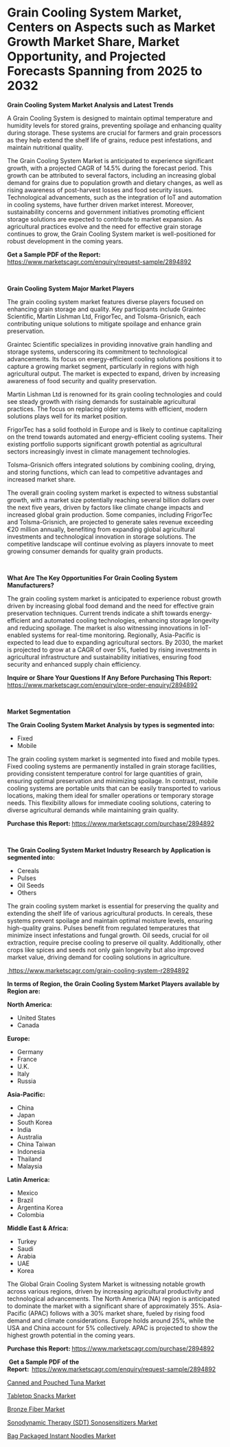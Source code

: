 <p><h1>Grain Cooling System Market, Centers on Aspects such as Market Growth Market Share, Market Opportunity, and Projected Forecasts Spanning from 2025 to 2032</h1></p><p><strong>Grain Cooling System Market Analysis and Latest Trends</strong></p>
<p><p>A Grain Cooling System is designed to maintain optimal temperature and humidity levels for stored grains, preventing spoilage and enhancing quality during storage. These systems are crucial for farmers and grain processors as they help extend the shelf life of grains, reduce pest infestations, and maintain nutritional quality.</p><p>The Grain Cooling System Market is anticipated to experience significant growth, with a projected CAGR of 14.5% during the forecast period. This growth can be attributed to several factors, including an increasing global demand for grains due to population growth and dietary changes, as well as rising awareness of post-harvest losses and food security issues. Technological advancements, such as the integration of IoT and automation in cooling systems, have further driven market interest. Moreover, sustainability concerns and government initiatives promoting efficient storage solutions are expected to contribute to market expansion. As agricultural practices evolve and the need for effective grain storage continues to grow, the Grain Cooling System market is well-positioned for robust development in the coming years.</p></p>
<p><strong>Get a Sample PDF of the Report:&nbsp;</strong> <a href="https://www.marketscagr.com/enquiry/request-sample/2894892?utm_campaign=2660&utm_medium=2&utm_source=Github&utm_content=ia&utm_term=15032025&utm_id=grain-cooling-system">https://www.marketscagr.com/enquiry/request-sample/2894892</a></p>
<p>&nbsp;</p>
<p><strong>Grain Cooling System Major Market Players</strong></p>
<p><p>The grain cooling system market features diverse players focused on enhancing grain storage and quality. Key participants include Graintec Scientific, Martin Lishman Ltd, FrigorTec, and Tolsma-Grisnich, each contributing unique solutions to mitigate spoilage and enhance grain preservation.</p><p>Graintec Scientific specializes in providing innovative grain handling and storage systems, underscoring its commitment to technological advancements. Its focus on energy-efficient cooling solutions positions it to capture a growing market segment, particularly in regions with high agricultural output. The market is expected to expand, driven by increasing awareness of food security and quality preservation.</p><p>Martin Lishman Ltd is renowned for its grain cooling technologies and could see steady growth with rising demands for sustainable agricultural practices. The focus on replacing older systems with efficient, modern solutions plays well for its market position.</p><p>FrigorTec has a solid foothold in Europe and is likely to continue capitalizing on the trend towards automated and energy-efficient cooling systems. Their existing portfolio supports significant growth potential as agricultural sectors increasingly invest in climate management technologies.</p><p>Tolsma-Grisnich offers integrated solutions by combining cooling, drying, and storing functions, which can lead to competitive advantages and increased market share. </p><p>The overall grain cooling system market is expected to witness substantial growth, with a market size potentially reaching several billion dollars over the next five years, driven by factors like climate change impacts and increased global grain production. Some companies, including FrigorTec and Tolsma-Grisnich, are projected to generate sales revenue exceeding €20 million annually, benefiting from expanding global agricultural investments and technological innovation in storage solutions. The competitive landscape will continue evolving as players innovate to meet growing consumer demands for quality grain products.</p></p>
<p>&nbsp;</p>
<p><strong>What Are The Key Opportunities For Grain Cooling System Manufacturers?</strong></p>
<p><p>The grain cooling system market is anticipated to experience robust growth driven by increasing global food demand and the need for effective grain preservation techniques. Current trends indicate a shift towards energy-efficient and automated cooling technologies, enhancing storage longevity and reducing spoilage. The market is also witnessing innovations in IoT-enabled systems for real-time monitoring. Regionally, Asia-Pacific is expected to lead due to expanding agricultural sectors. By 2030, the market is projected to grow at a CAGR of over 5%, fueled by rising investments in agricultural infrastructure and sustainability initiatives, ensuring food security and enhanced supply chain efficiency.</p></p>
<p><strong>Inquire or Share Your Questions If Any Before Purchasing This Report:</strong> <a href="https://www.marketscagr.com/enquiry/pre-order-enquiry/2894892?utm_campaign=2660&utm_medium=2&utm_source=Github&utm_content=ia&utm_term=15032025&utm_id=grain-cooling-system">https://www.marketscagr.com/enquiry/pre-order-enquiry/2894892</a></p>
<p>&nbsp;</p>
<p><strong>Market Segmentation</strong></p>
<p><strong>The Grain Cooling System Market Analysis by types is segmented into:</strong></p>
<p><ul><li>Fixed</li><li>Mobile</li></ul></p>
<p><p>The grain cooling system market is segmented into fixed and mobile types. Fixed cooling systems are permanently installed in grain storage facilities, providing consistent temperature control for large quantities of grain, ensuring optimal preservation and minimizing spoilage. In contrast, mobile cooling systems are portable units that can be easily transported to various locations, making them ideal for smaller operations or temporary storage needs. This flexibility allows for immediate cooling solutions, catering to diverse agricultural demands while maintaining grain quality.</p></p>
<p><strong>Purchase this Report:&nbsp;</strong><a href="https://www.marketscagr.com/purchase/2894892?utm_campaign=2660&utm_medium=2&utm_source=Github&utm_content=ia&utm_term=15032025&utm_id=grain-cooling-system">https://www.marketscagr.com/purchase/2894892</a></p>
<p>&nbsp;</p>
<p><strong>The Grain Cooling System Market Industry Research by Application is segmented into:</strong></p>
<p><ul><li>Cereals</li><li>Pulses</li><li>Oil Seeds</li><li>Others</li></ul></p>
<p><p>The grain cooling system market is essential for preserving the quality and extending the shelf life of various agricultural products. In cereals, these systems prevent spoilage and maintain optimal moisture levels, ensuring high-quality grains. Pulses benefit from regulated temperatures that minimize insect infestations and fungal growth. Oil seeds, crucial for oil extraction, require precise cooling to preserve oil quality. Additionally, other crops like spices and seeds not only gain longevity but also improved market value, driving demand for cooling solutions in agriculture.</p></p>
<p><a href="https://www.marketscagr.com/grain-cooling-system-r2894892?utm_campaign=2660&utm_medium=2&utm_source=Github&utm_content=ia&utm_term=15032025&utm_id=grain-cooling-system">&nbsp;https://www.marketscagr.com/grain-cooling-system-r2894892</a></p>
<p><strong>In terms of Region, the Grain Cooling System Market Players available by Region are:</strong></p>
<p>
    <p> <strong> North America: </strong>
        <ul>
            <li>United States</li>
            <li>Canada</li>
        </ul>
        </p> 
    <p> <strong> Europe: </strong>
        <ul>
            <li>Germany</li>
            <li>France</li>
            <li>U.K.</li>
            <li>Italy</li>
            <li>Russia</li>
        </ul>
        </p> 
    <p> <strong> Asia-Pacific: </strong>
        <ul>
            <li>China</li>
            <li>Japan</li>
            <li>South Korea</li>
            <li>India</li>
            <li>Australia</li>
            <li>China Taiwan</li>
            <li>Indonesia</li>
            <li>Thailand</li>
            <li>Malaysia</li>
        </ul>
        </p> 
    <p> <strong> Latin America: </strong>
        <ul>
            <li>Mexico</li>
            <li>Brazil</li>
            <li>Argentina Korea</li>
            <li>Colombia</li>
        </ul>
        </p> 
    <p> <strong> Middle East & Africa: </strong>
        <ul>
            <li>Turkey</li>
            <li>Saudi</li>
            <li>Arabia</li>
            <li>UAE</li>
            <li>Korea</li>
        </ul>
    </p>
    </p>
<p><p>The Global Grain Cooling System Market is witnessing notable growth across various regions, driven by increasing agricultural productivity and technological advancements. The North America (NA) region is anticipated to dominate the market with a significant share of approximately 35%. Asia-Pacific (APAC) follows with a 30% market share, fueled by rising food demand and climate considerations. Europe holds around 25%, while the USA and China account for 5% collectively. APAC is projected to show the highest growth potential in the coming years.</p></p>
<p><strong>Purchase this Report: </strong><a href="https://www.marketscagr.com/purchase/2894892?utm_campaign=2660&utm_medium=2&utm_source=Github&utm_content=ia&utm_term=15032025&utm_id=grain-cooling-system">https://www.marketscagr.com/purchase/2894892</a></p>
<p>&nbsp;<strong>Get a Sample PDF of the Report:&nbsp;&nbsp;</strong><a href="https://www.marketscagr.com/enquiry/request-sample/2894892?utm_campaign=2660&utm_medium=2&utm_source=Github&utm_content=ia&utm_term=15032025&utm_id=grain-cooling-system">https://www.marketscagr.com/enquiry/request-sample/2894892</a></p>
<p><strong></strong></p>
<p><p><a href="https://www.linkedin.com/pulse/canned-pouched-tuna-market-global-insights-sales-trends-2025-vzqie?utm_campaign=2660&utm_medium=2&utm_source=Github&utm_content=ia&utm_term=15032025&utm_id=grain-cooling-system">Canned and Pouched Tuna Market</a></p><p><a href="https://www.linkedin.com/pulse/tabletop-snacks-market-sizeshare-recent-development-sales-pricesforecasted-1co5e?utm_campaign=2660&utm_medium=2&utm_source=Github&utm_content=ia&utm_term=15032025&utm_id=grain-cooling-system">Tabletop Snacks Market</a></p><p><a href="https://github.com/stillsfloria19981/Market-Research-Report-List-1/blob/main/bronze-fiber-market.md?utm_campaign=2660&utm_medium=2&utm_source=Github&utm_content=ia&utm_term=15032025&utm_id=grain-cooling-system">Bronze Fiber Market</a></p><p><a href="https://github.com/gukenneth26571/Market-Research-Report-List-1/blob/main/sonodynamic-therapy-sdt-sonosensitizers-market.md?utm_campaign=2660&utm_medium=2&utm_source=Github&utm_content=ia&utm_term=15032025&utm_id=grain-cooling-system">Sonodynamic Therapy (SDT) Sonosensitizers Market</a></p><p><a href="https://www.linkedin.com/pulse/delving-growth-market-bag-packaged-instant-noodles-expected-vbyye?utm_campaign=2660&utm_medium=2&utm_source=Github&utm_content=ia&utm_term=15032025&utm_id=grain-cooling-system">Bag Packaged Instant Noodles Market</a></p></p>